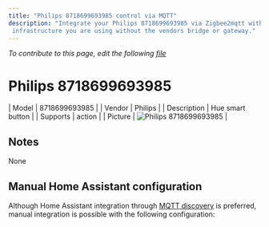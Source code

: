 ```yaml
---
title: "Philips 8718699693985 control via MQTT"
description: "Integrate your Philips 8718699693985 via Zigbee2mqtt with whatever smart home
 infrastructure you are using without the vendors bridge or gateway."
---
```


*To contribute to this page, edit the following
[file](https://github.com/Koenkk/zigbee2mqtt.io/blob/master/docs/devices/8718699693985.md)*

# Philips 8718699693985

| Model | 8718699693985  |
| Vendor  | Philips  |
| Description | Hue smart button |
| Supports | action |
| Picture | ![Philips 8718699693985](./assets/devices/8718699693985.jpg) |

## Notes

None

## Manual Home Assistant configuration
Although Home Assistant integration through [MQTT discovery](../integration/home_assistant) is preferred,
manual integration is possible with the following configuration:

